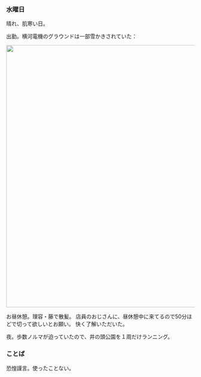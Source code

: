 ### 水曜日

晴れ、肌寒い日。

出勤。横河電機のグラウンドは一部雪かきされていた：

<img src="https://i.imgur.com/4C2iamD.jpg" width="700">

お昼休憩。理容・藤で散髪。
店員のおじさんに、昼休憩中に来てるので50分ほどで切って欲しいとお願い。
快く了解いただいた。

夜。歩数ノルマが迫っていたので、井の頭公園を１周だけランニング。

### ことば

恐惶謹言。使ったことない。